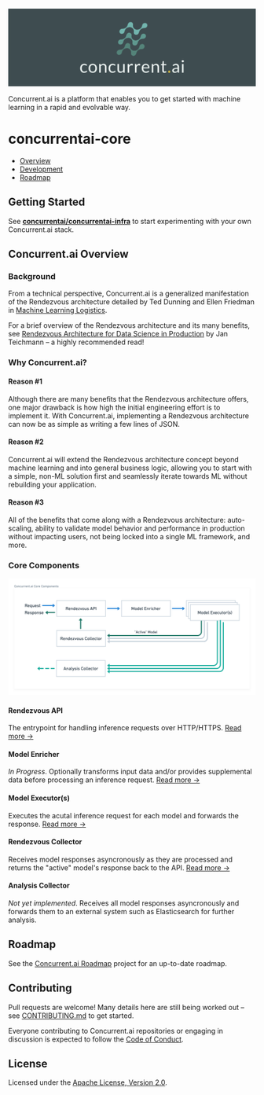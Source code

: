 ![Header](https://github.com/concurrentai/concurrentai-core/raw/master/misc/images/header.png)

Concurrent.ai is a platform that enables you to get started with machine learning in a rapid and evolvable way.

# concurrentai-core

- [Overview](https://github.com/concurrentai/concurrentai-core/tree/readme#getting-started)
- [Development](https://github.com/concurrentai/concurrentai-core/tree/readme#development)
- [Roadmap](https://github.com/concurrentai/concurrentai-core/tree/readme#roadmap)

## Getting Started

See **[concurrentai/concurrentai-infra](https://github.com/concurrentai/concurrentai-infra)** to start experimenting with your own Concurrent.ai stack.

## Concurrent.ai Overview

### Background

From a technical perspective, Concurrent.ai is a generalized manifestation of the Rendezvous architecture detailed by Ted Dunning and Ellen Friedman in [Machine Learning Logistics](https://www.oreilly.com/library/view/machine-learning-logistics/9781491997628/).

For a brief overview of the Rendezvous architecture and its many benefits, see [Rendezvous Architecture for Data Science in Production](https://towardsdatascience.com/rendezvous-architecture-for-data-science-in-production-79c4d48f12b) by Jan Teichmann – a highly recommended read!

### Why Concurrent.ai?

#### Reason #1

Although there are many benefits that the Rendezvous architecture offers, one major drawback is how high the initial engineering effort is to implement it. With Concurrent.ai, implementing a Rendezvous architecture can now be as simple as writing a few lines of JSON.

#### Reason #2

Concurrent.ai will extend the Rendezvous architecture concept beyond machine learning and into general business logic, allowing you to start with a simple, non-ML solution first and seamlessly iterate towards ML without rebuilding your application.

#### Reason #3

All of the benefits that come along with a Rendezvous architecture: auto-scaling, ability to validate model behavior and performance in production without impacting users, not being locked into a single ML framework, and more.

### Core Components

![Core Components](misc/diagrams/Concurrent.ai%20Core%20Components.png)

#### Rendezvous API

The entrypoint for handling inference requests over HTTP/HTTPS. [Read more →](https://github.com/concurrentai/concurrentai-core/tree/readme/src/rendezvous-api)

#### Model Enricher

_In Progress_. Optionally transforms input data and/or provides supplemental data before processing an inference request. [Read more →](https://github.com/concurrentai/concurrentai-core/tree/readme/src/model-enricher)

#### Model Executor(s)

Executes the acutal inference request for each model and forwards the response. [Read more →](https://github.com/concurrentai/concurrentai-core/tree/readme/src/model-executor)

#### Rendezvous Collector

Receives model responses asyncronously as they are processed and returns the "active" model's response back to the API. [Read more →](https://github.com/concurrentai/concurrentai-core/tree/readme/src/rendezvous-collector)

#### Analysis Collector

_Not yet implemented_. Receives all model responses asyncronously and forwards them to an external system such as Elasticsearch for further analysis.

## Roadmap

See the [Concurrent.ai Roadmap](https://github.com/orgs/concurrentai/projects/1) project for an up-to-date roadmap.

## Contributing

Pull requests are welcome! Many details here are still being worked out – see [CONTRIBUTING.md](CONTRIBUTING.md) to get started.

Everyone contributing to Concurrent.ai repositories or engaging in discussion is expected to follow the [Code of Conduct](CODE_OF_CONDUCT.md).

## License

Licensed under the [Apache License, Version 2.0](http://www.apache.org/licenses/LICENSE-2.0).